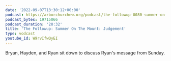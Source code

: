 ```yaml
---
date: '2022-09-07T13:30:12+00:00'
podcast: https://arborchurchnw.org/podcast/the-followup-0080-summer-on-the-mount-judgement.mp3
podcast_bytes: 19715066
podcast_duration: '20:32'
title: 'The Followup: Summer On The Mount: Judgement'
type: vodcast
youtube_id: W9rvIfwQyEI
---
```


Bryan, Hayden, and Ryan sit down to discuss Ryan's message from Sunday.